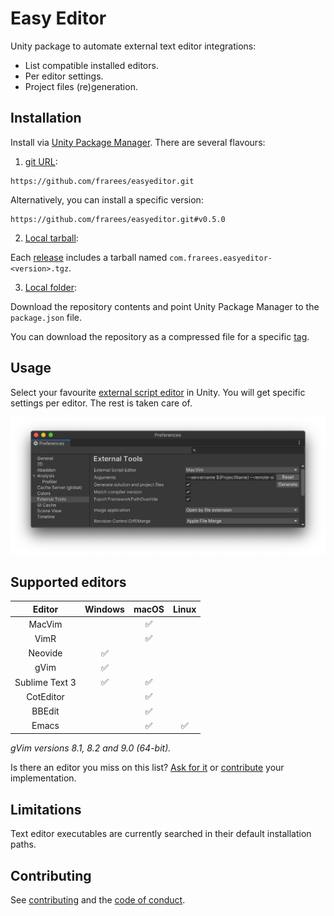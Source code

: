 # Easy Editor

Unity package to automate external text editor integrations:

- List compatible installed editors.
- Per editor settings.
- Project files (re)generation.

## Installation

Install via [Unity Package Manager](https://docs.unity3d.com/Manual/upm-ui.html). There are several flavours:

1. [git URL](https://docs.unity3d.com/Manual/upm-ui-giturl.html):

```
https://github.com/frarees/easyeditor.git
```

Alternatively, you can install a specific version:

```
https://github.com/frarees/easyeditor.git#v0.5.0
```

2. [Local tarball](https://docs.unity3d.com/Manual/upm-ui-tarball.html):

Each [release](https://github.com/frarees/easyeditor/releases) includes a tarball named `com.frarees.easyeditor-<version>.tgz`.

3. [Local folder](https://docs.unity3d.com/Manual/upm-ui-local.html):

Download the repository contents and point Unity Package Manager to the `package.json` file.

You can download the repository as a compressed file for a specific [tag](https://github.com/frarees/easyeditor/tags).

## Usage

Select your favourite [external script editor](https://docs.unity3d.com/Manual/Preferences.html#External-Tools) in Unity. You will get specific settings per editor. The rest is taken care of.

![Preferences window](images/prefs.png)

## Supported editors

| Editor         | Windows | macOS | Linux |
| :------------: | :-----: | :---: | :---: |
| MacVim         |         | ✅    |       |
| VimR           |         | ✅    |       |
| Neovide        | ✅      |       |       |
| gVim           | ✅      |       |       |
| Sublime Text 3 | ✅      | ✅    |       |
| CotEditor      |         | ✅    |       |
| BBEdit         |         | ✅    |       |
| Emacs          |         | ✅    | ✅    |

_gVim versions 8.1, 8.2 and 9.0 (64-bit)._

Is there an editor you miss on this list? [Ask for it](https://github.com/frarees/easyeditor/issues/new?assignees=frarees&labels=enhancement&template=feature_request.md&title=) or [contribute](CONTRIBUTING.md) your implementation.

## Limitations

Text editor executables are currently searched in their default installation paths.

## Contributing

See [contributing](CONTRIBUTING.md) and the [code of conduct](CODE_OF_CONDUCT.md).

